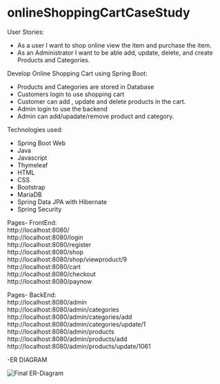 # onlineShoppingCartCaseStudy

User Stories:
- As a user I want to shop online view the item and purchase the item.
- As an Administrator I want to be able add, update, delete, and create Products and Categories.


Develop Online Shopping Cart using Spring Boot:
- Products and Categories are stored in Database
- Customers login to use shopping cart
- Customer can add , update and delete products in the cart. 
- Admin login to use the backend
- Admin can add/upadate/remove product and category. 

Technologies used:
- Spring Boot Web
- Java
- Javascript
- Thymeleaf
- HTML
- CSS
- Bootstrap
- MariaDB
- Spring Data JPA with Hibernate
- Spring Security

Pages- FrontEnd: <br>
http://localhost:8080/ <br>
http://localhost:8080/login <br>
http://localhost:8080/register <br>
http://localhost:8080/shop <br>
http://localhost:8080/shop/viewproduct/9 <br>
http://localhost:8080/cart <br>
http://localhost:8080/checkout <br>
http://localhost:8080/paynow <br>

Pages- BackEnd: <br>
http://localhost:8080/admin <br>
http://localhost:8080/admin/categories <br>
http://localhost:8080/admin/categories/add <br>
http://localhost:8080/admin/categories/update/1 <br>
http://localhost:8080/admin/products <br>
http://localhost:8080/admin/products/add <br>
http://localhost:8080/admin/products/update/1061 <br>


-ER DIAGRAM


![Final ER-Diagram](https://user-images.githubusercontent.com/37644205/177476159-d744f7c3-5492-4b3e-a503-dc8867e30cc5.png)
